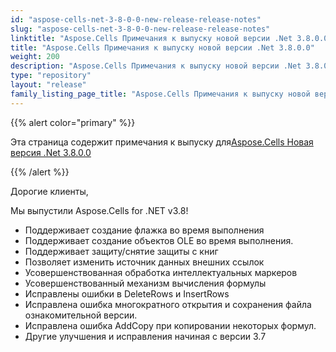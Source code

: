```yaml
---
id: "aspose-cells-net-3-8-0-0-new-release-release-notes"
slug: "aspose-cells-net-3-8-0-0-new-release-release-notes"
linktitle: "Aspose.Cells Примечания к выпуску новой версии .Net 3.8.0.0"
title: "Aspose.Cells Примечания к выпуску новой версии .Net 3.8.0.0"
weight: 200
description: "Aspose.Cells Примечания к выпуску новой версии .Net 3.8.0.0 – the latest updates and fixes."
type: "repository"
layout: "release"
family_listing_page_title: "Aspose.Cells Примечания к выпуску новой версии .Net 3.8.0.0"
---
```

{{% alert color="primary" %}} 

 Эта страница содержит примечания к выпуску для[Aspose.Cells Новая версия .Net 3.8.0.0](https://releases.aspose.com/cells/net/new-releases/aspose.cells-.net-3.8.0.0-new-release/)

{{% /alert %}} 

 Дорогие клиенты,

 Мы выпустили Aspose.Cells for .NET v3.8!

- Поддерживает создание флажка во время выполнения
- Поддерживает создание объектов OLE во время выполнения.
- Поддерживает защиту/снятие защиты с книг
- Позволяет изменить источник данных внешних ссылок
- Усовершенствованная обработка интеллектуальных маркеров
- Усовершенствованный механизм вычисления формулы
- Исправлены ошибки в DeleteRows и InsertRows
- Исправлена ошибка многократного открытия и сохранения файла ознакомительной версии.
- Исправлена ошибка AddCopy при копировании некоторых формул.
- Другие улучшения и исправления начиная с версии 3.7
